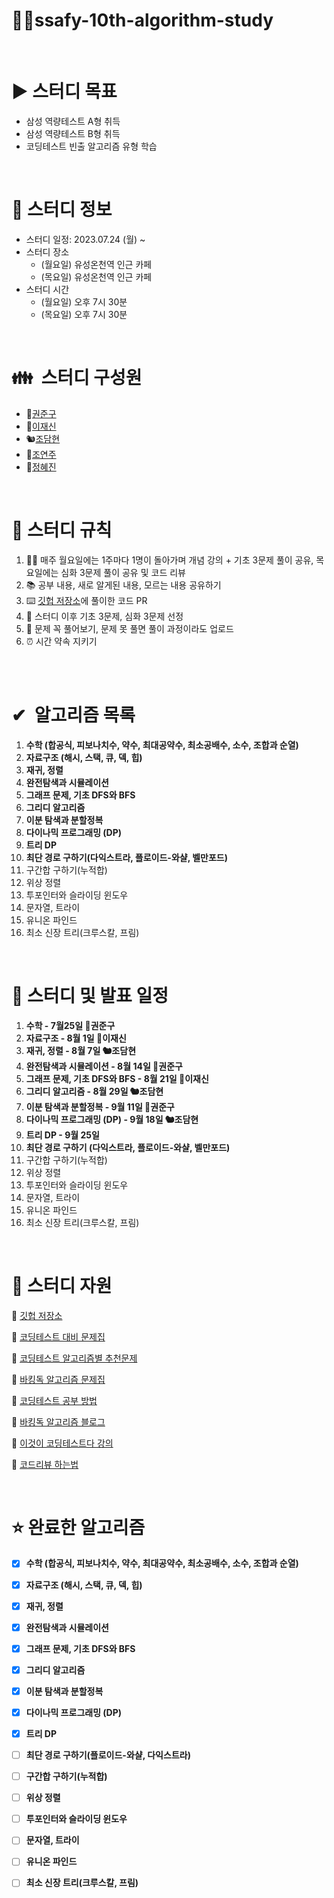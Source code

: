 # ✍🏻ssafy-10th-algorithm-study

<br>

# ▶️ **스터디 목표**
- 삼성 역량테스트 A형 취득
- 삼성 역량테스트 B형 취득
- 코딩테스트 빈출 알고리즘 유형 학습

<br>

# 📜 스터디 정보

- 스터디 일정: 2023.07.24 (월) ~ 
- 스터디 장소
    - (월요일) 유성온천역 인근 카페
    - (목요일) 유성온천역 인근 카페
- 스터디 시간
    - (월요일) 오후 7시 30분
    - (목요일) 오후 7시 30분

<br>

# 👪  스터디 구성원

- 🦧[권준구](https://solved.ac/profile/dngpf)
- 🐧[이재신](https://solved.ac/profile/jaesin463)
- 🐿️[조담현](https://solved.ac/profile/whekagus123)
- 🐹[조연주](https://solved.ac/profile/ivvi_a)
- 🐬[정혜진](https://solved.ac/profile/pado7sea)
  
<br>

# 🤝 스터디 규칙

1. 👨‍🎓 매주 월요일에는 1주마다 1명이 돌아가며 개념 강의 + 기초 3문제 풀이 공유, 목요일에는 심화 3문제 풀이 공유 및 코드 리뷰
2. 📚 공부 내용, 새로 알게된 내용, 모르는 내용 공유하기
3. ⌨️ [깃헙 저장소](https://github.com/soberdam/ssafy-10th-algorithm-study)에 풀이한 코드 PR
4. 🧐 스터디 이후 기초 3문제, 심화 3문제 선정
5. 📝 문제 꼭 풀어보기, 문제 못 풀면 풀이 과정이라도 업로드
6. ⏰ 시간 약속 지키기

<br> 

# ✔  알고리즘 목록

1. **수학 (합공식, 피보나치수, 약수, 최대공약수, 최소공배수, 소수, 조합과 순열)**
2. **자료구조 (해시, 스택, 큐, 덱, 힙)**
3. **재귀, 정렬**
4. **완전탐색과 시뮬레이션**
5. **그래프 문제, 기초 DFS와 BFS**
6. **그리디 알고리즘**
7. **이분 탐색과 분할정복**
8. **다이나믹 프로그래밍 (DP)**
9. **트리 DP**
10. **최단 경로 구하기(다익스트라, 플로이드-와샬, 벨만포드)**
11. 구간합 구하기(누적합)
12. 위상 정렬
13. 투포인터와 슬라이딩 윈도우
14. 문자열, 트라이
15. 유니온 파인드
16. 최소 신장 트리(크루스칼, 프림)

<br>

# 📆 스터디 및 발표 일정

1. **수학 - 7월25일 🦧권준구**
2. **자료구조 - 8월 1일 🐧이재신**
3. **재귀, 정렬 - 8월 7일 🐿️조담현**
4. **완전탐색과 시뮬레이션 - 8월 14일 🦧권준구**
5. **그래프 문제, 기초 DFS와 BFS - 8월 21일 🐧이재신**
6. **그리디 알고리즘 - 8월 29일 🐿️조담현**
7. **이분 탐색과 분할정복 - 9월 11일 🦧권준구**
8. **다이나믹 프로그래밍 (DP) - 9월 18일 🐿️조담현**
9. **트리 DP - 9월 25일**
10. **최단 경로 구하기 (다익스트라, 플로이드-와샬, 벨만포드)**
11. 구간합 구하기(누적합)
12. 위상 정렬 
13. 투포인터와 슬라이딩 윈도우 
14. 문자열, 트라이
15. 유니온 파인드
16. 최소 신장 트리(크루스칼, 프림)

<br>

# 📝 스터디 자원

📃 [깃헙 저장소](https://github.com/soberdam/ssafy-10th-algorithm-study)

📃 [코딩테스트 대비 문제집](https://github.com/tony9402/baekjoon)

📃 [코딩테스트 알고리즘별 추천문제](https://dev-dain.tistory.com/155)

📃 [바킹독 알고리즘 문제집](https://github.com/encrypted-def/basic-algo-lecture/blob/master/workbook.md)

📃 [코딩테스트 공부 방법](https://plzrun.tistory.com/entry/%EC%95%8C%EA%B3%A0%EB%A6%AC%EC%A6%98-%EB%AC%B8%EC%A0%9C%ED%92%80%EC%9D%B4PS-%EC%8B%9C%EC%9E%91%ED%95%98%EA%B8%B0)

📃 [바킹독 알고리즘 블로그](https://blog.encrypted.gg/)

📃 [이것이 코딩테스트다 강의](https://www.youtube.com/watch?v=m-9pAwq1o3w&list=PLRx0vPvlEmdAghTr5mXQxGpHjWqSz0dgC&index=1)

📃 [코드리뷰 하는법](https://joyful-development.tistory.com/14)

<br>

# ⭐ 완료한 알고리즘

- [x]  **수학 (합공식, 피보나치수, 약수, 최대공약수, 최소공배수, 소수, 조합과 순열)**
- [x]  **자료구조 (해시, 스택, 큐, 덱, 힙)**
- [x]  **재귀, 정렬**
- [x]  **완전탐색과 시뮬레이션**
- [x]  **그래프 문제, 기초 DFS와 BFS**
- [x]  **그리디 알고리즘**
- [x]  **이분 탐색과 분할정복**
- [x]  **다이나믹 프로그래밍 (DP)**
- [x]  **트리 DP**
- [ ]  **최단 경로 구하기(플로이드-와샬, 다익스트라)**
- [ ]  **구간합 구하기(누적합)**
- [ ]  **위상 정렬**
- [ ]  **투포인터와 슬라이딩 윈도우**
- [ ]  **문자열, 트라이**
- [ ]  **유니온 파인드**
- [ ]  **최소 신장 트리(크루스칼, 프림)**




